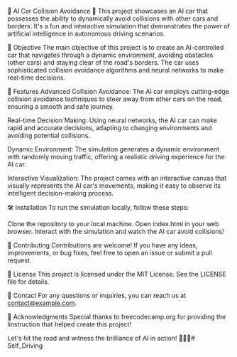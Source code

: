 🚗 AI Car Collision Avoidance 🚗
This project showcases an AI car that possesses the ability to dynamically avoid collisions with other cars and borders. It's a fun and interactive simulation that demonstrates the power of artificial intelligence in autonomous driving scenarios.

🎯 Objective
The main objective of this project is to create an AI-controlled car that navigates through a dynamic environment, avoiding obstacles (other cars) and staying clear of the road's borders. The car uses sophisticated collision avoidance algorithms and neural networks to make real-time decisions.

🚀 Features
Advanced Collision Avoidance: The AI car employs cutting-edge collision avoidance techniques to steer away from other cars on the road, ensuring a smooth and safe journey.

Real-time Decision Making: Using neural networks, the AI car can make rapid and accurate decisions, adapting to changing environments and avoiding potential collisions.

Dynamic Environment: The simulation generates a dynamic environment with randomly moving traffic, offering a realistic driving experience for the AI car.

Interactive Visualization: The project comes with an interactive canvas that visually represents the AI car's movements, making it easy to observe its intelligent decision-making process.

🛠️ Installation
To run the simulation locally, follow these steps:

Clone the repository to your local machine.
Open index.html in your web browser.
Interact with the simulation and watch the AI car avoid collisions!

🤝 Contributing
Contributions are welcome! If you have any ideas, improvements, or bug fixes, feel free to open an issue or submit a pull request.

📜 License
This project is licensed under the MIT License. See the LICENSE file for details.

📧 Contact
For any questions or inquiries, you can reach us at contact@example.com.

🙏 Acknowledgments
Special thanks to freecodecamp.org for providing the linstruction that helped create this project!

Let's hit the road and witness the brilliance of AI in action! 🚀🚗💨# Self_Driving
